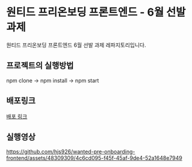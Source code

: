 # 원티드 프리온보딩 프론트엔드 - 6월 선발 과제

원티드 프리온보딩 프론트엔드 6월 선발 과제 레파지토리입니다.

## 프로젝트의 실행방법

npm clone -> npm install -> npm start

## 배포링크

[배포 링크](https://wanted-pre-onboarding-frontend-sand-xi.vercel.app/)

## 실행영상

https://github.com/hjs926/wanted-pre-onboarding-frontend/assets/48309309/4c6cd095-f45f-45af-9de4-52a1648e7949
